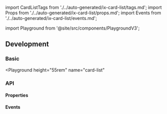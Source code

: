 import CardListTags from './../auto-generated/ix-card-list/tags.md';
import Props from './../auto-generated/ix-card-list/props.md';
import Events from './../auto-generated/ix-card-list/events.md';

import Playground from '@site/src/components/PlaygroundV3';

## Development

### Basic

<Playground
height="55rem"
name="card-list"

> </Playground>

### API

#### Properties

<Props />

#### Events

<Events />
